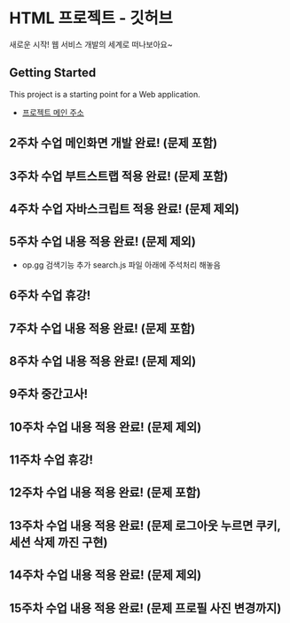 # HTML 프로젝트 - 깃허브
새로운 시작! 웹 서비스 개발의 세계로 떠나보아요~
## Getting Started
This project is a starting point for a Web application.
- [프로젝트 메인 주소](https://github.com/PastLifeCat/WEB_MAIN_20211000-main)
## 2주차 수업 메인화면 개발 완료! (문제 포함)
## 3주차 수업 부트스트랩 적용 완료! (문제 포함)
## 4주차 수업 자바스크립트 적용 완료! (문제 제외)
## 5주차 수업 내용 적용 완료! (문제 제외)
  + op.gg 검색기능 추가 search.js 파일 아래에 주석처리 해놓음
## 6주차 수업 휴강!
## 7주차 수업 내용 적용 완료! (문제 포함)
## 8주차 수업 내용 적용 완료! (문제 제외)
## 9주차 중간고사!
## 10주차 수업 내용 적용 완료! (문제 제외)
## 11주차 수업 휴강!
## 12주차 수업 내용 적용 완료! (문제 포함)
## 13주차 수업 내용 적용 완료! (문제 로그아웃 누르면 쿠키, 세션 삭제 까진 구현)
## 14주차 수업 내용 적용 완료! (문제 제외)
## 15주차 수업 내용 적용 완료! (문제 프로필 사진 변경까지)
